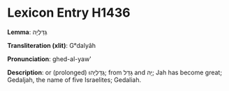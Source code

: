 # Lexicon Entry H1436

**Lemma**: גְּדַּלְיָה

**Transliteration (xlit)**: Gᵉdalyâh

**Pronunciation**: ghed-al-yaw'

**Description**:
or (prolonged) גְּדַלְיָהוּ; from גָּדַל and יָהּ; Jah has become great; Gedaljah, the name of five Israelites; Gedaliah.
